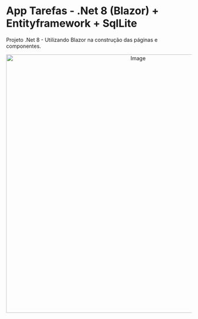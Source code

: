 # App Tarefas - .Net 8 (Blazor) + Entityframework + SqlLite
Projeto .Net 8 - Utilizando Blazor na construção das páginas e componentes.

<div align="center">

<img alt="Image" src="https://github.com/user-attachments/assets/d7a20e53-f80d-47a6-9a61-3f79f69afcaa"  width="700px" />  
</div>

